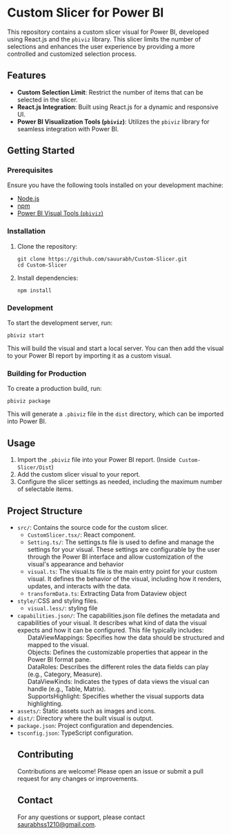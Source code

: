 <h1>Custom Slicer for Power BI</h1>
<p>This repository contains a custom slicer visual for Power BI, developed using React.js and the <code>pbiviz</code> library. This slicer limits the number of selections and enhances the user experience by providing a more controlled and customized selection process.</p>
<h2>Features</h2>
    <ul>
        <li><strong>Custom Selection Limit</strong>: Restrict the number of items that can be selected in the slicer.</li>
        <li><strong>React.js Integration</strong>: Built using React.js for a dynamic and responsive UI.</li>
        <li><strong>Power BI Visualization Tools (<code>pbiviz</code>)</strong>: Utilizes the <code>pbiviz</code> library for seamless integration with Power BI.</li>
    </ul>

<h2>Getting Started</h2>
<h3>Prerequisites</h3>
    <p>Ensure you have the following tools installed on your development machine:</p>
    <ul>
        <li><a href="https://nodejs.org/">Node.js</a></li>
        <li><a href="https://www.npmjs.com/">npm</a></li>
        <li><a href="https://www.npmjs.com/package/powerbi-visuals-tools">Power BI Visual Tools (<code>pbiviz</code>)</a></li>
    </ul>

<h3>Installation</h3>
    <ol>
        <li>Clone the repository:
            <pre><code>git clone https://github.com/sauurabh/Custom-Slicer.git
cd Custom-Slicer</code></pre>
        </li>
        <li>Install dependencies:
            <pre><code>npm install</code></pre>
        </li>
    </ol>

<h3>Development</h3>
    <p>To start the development server, run:</p>
    <pre><code>pbiviz start</code></pre>
    <p>This will build the visual and start a local server. You can then add the visual to your Power BI report by importing it as a custom visual.</p>

  <h3>Building for Production</h3>
    <p>To create a production build, run:</p>
    <pre><code>pbiviz package</code></pre>
    <p>This will generate a <code>.pbiviz</code> file in the <code>dist</code> directory, which can be imported into Power BI.</p>

  <h2>Usage</h2>
    <ol>
        <li>Import the <code>.pbiviz</code> file into your Power BI report. (Inside<code> Custom-Slicer/Dist</code>)</li>
        <li>Add the custom slicer visual to your report.</li>
        <li>Configure the slicer settings as needed, including the maximum number of selectable items.</li>
    </ol>

  <h2>Project Structure</h2>
    <ul>
        <li><code>src/</code>: Contains the source code for the custom slicer.
            <ul>
                <li><code>CustomSlicer.tsx/</code>: React component.</li>
                <li><code>Setting.ts/</code>:
                The settings.ts file is used to define and manage the settings for your visual. These settings are configurable by the user through the Power BI interface                    and allow customization of the visual's appearance and behavior</li>
                <li><code>visual.ts</code>:
                The visual.ts file is the main entry point for your custom visual. It defines the behavior of the visual, including how it renders, updates, and interacts                     with the data.</li>
                <li><code>transformData.ts</code>: Extracting Data from Dataview object </li>
          </ul>
        </li>
        <li><code>style/</code>:CSS and styling files.
            <ul>
                <li><code>visual.less/</code>: styling file</li>
            </ul>
      <li><code>capabilities.json/</code>:
      The capabilities.json file defines the metadata and capabilities of your visual. It describes what kind of data the visual expects and how it can be configured. This         file typically includes:
        <ul>DataViewMappings: Specifies how the data should be structured and mapped to the visual.</ul>
        <ul>Objects: Defines the customizable properties that appear in the Power BI format pane.</ul>
        <ul>DataRoles: Describes the different roles the data fields can play (e.g., Category, Measure).</ul>
        <ul>DataViewKinds: Indicates the types of data views the visual can handle (e.g., Table, Matrix).</ul>
        <ul>SupportsHighlight: Specifies whether the visual supports data highlighting.</ul></li>
      <li><code>assets/</code>: Static assets such as images and icons.</li>
      <li><code>dist/</code>: Directory where the built visual is output.</li>
      <li><code>package.json</code>: Project configuration and dependencies.</li>
      <li><code>tsconfig.json</code>: TypeScript configuration.</li>

  <h2>Contributing</h2>
    <p>Contributions are welcome! Please open an issue or submit a pull request for any changes or improvements.</p>
    
  <h2>Contact</h2>
    <p>For any questions or support, please contact <a href="mailto:your-email@example.com">saurabhss1210@gmail.com</a>.</p>

